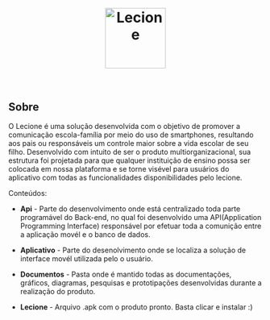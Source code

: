 <h1 align="center">
<br>
  <img src="Aplicativo/app/common/imagens/logo.png" alt="Lecione" width="120">
<br>
<br>
</h1>


## Sobre

O Lecione é uma solução desenvolvida com o objetivo de promover a comunicação escola-família por meio do uso de smartphones, resultando aos pais ou responsáveis um controle maior sobre a vida escolar de seu filho. Desenvolvido com intuito de ser o produto multiorganizacional, sua estrutura foi projetada para que qualquer instituição de ensino possa ser colocada em nossa plataforma e se torne visével para usuários do aplicativo com todas as funcionalidades disponibilidades pelo lecione. 

Conteúdos:

- **Api** - Parte do desenvolvimento onde está centralizado toda parte programável do Back-end, no qual foi desenvolvido uma API(Application Programming Interface) responsável por efetuar toda a comunição entre a aplicação movél e o banco de dados.

- **Aplicativo** - Parte do desenolvimento onde se localiza a solução de interface movél utilizada pelo o usuário.

- **Documentos** - Pasta onde é mantido todas as documentações, gráficos, diagramas, pesquisas e prototipações desenvolvidas durante a realização do produto.

- **Lecione** - Arquivo .apk com o produto pronto. Basta clicar e instalar :)

